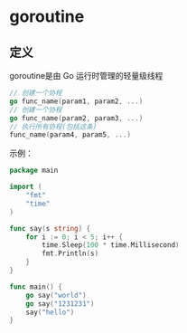 # goroutine

## 定义

goroutine是由 Go 运行时管理的轻量级线程

```go
// 创建一个协程
go func_name(param1, param2, ...)
// 创建一个协程
go func_name(param2, param3, ...)
// 执行所有协程(包括这条)
func_name(param4, param5, ...)
```

示例：

```go
package main

import (
    "fmt"
    "time"
)

func say(s string) {
    for i := 0; i < 5; i++ {
        time.Sleep(100 * time.Millisecond)
        fmt.Println(s)
    }
}

func main() {
    go say("world")
    go say("1231231")
    say("hello")
}
```

## 
